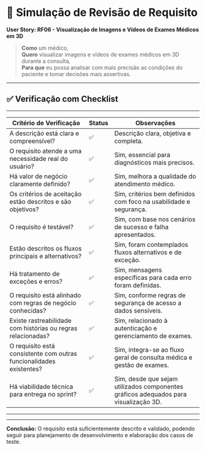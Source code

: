 # 🧪 Simulação de Revisão de Requisito

**User Story: RF06 - Visualização de Imagens e Vídeos de Exames Médicos em 3D**

> **Como** um médico,  
> **Quero** visualizar imagens e vídeos de exames médicos em 3D durante a consulta,  
> **Para que** eu possa analisar com mais precisão as condições do paciente e tomar decisões mais assertivas.

---

## ✅ Verificação com Checklist

--------------------------------------------------------------------------------------------------------------
| Critério de Verificação                                              | Status | Observações |
|----------------------------------------------------------------------|--------|-------------|
| A descrição está clara e compreensível?                              | ✅     | Descrição clara, objetiva e completa. |
| O requisito atende a uma necessidade real do usuário?                | ✅     | Sim, essencial para diagnósticos mais precisos. |
| Há valor de negócio claramente definido?                             | ✅     | Sim, melhora a qualidade do atendimento médico. |
| Os critérios de aceitação estão descritos e são objetivos?           | ✅     | Sim, critérios bem definidos com foco na usabilidade e segurança. |
| O requisito é testável?                                              | ✅     | Sim, com base nos cenários de sucesso e falha apresentados. |
| Estão descritos os fluxos principais e alternativos?                 | ✅     | Sim, foram contemplados fluxos alternativos e de exceção. |
| Há tratamento de exceções e erros?                                   | ✅     | Sim, mensagens específicas para cada erro foram definidas. |
| O requisito está alinhado com regras de negócio conhecidas?          | ✅     | Sim, conforme regras de segurança de acesso a dados sensíveis. |
| Existe rastreabilidade com histórias ou regras relacionadas?         | ✅     | Sim, relacionado à autenticação e gerenciamento de exames. |
| O requisito está consistente com outras funcionalidades existentes?  | ✅     | Sim, integra-se ao fluxo geral de consulta médica e gestão de exames. |
| Há viabilidade técnica para entrega no sprint?                       | ✅     | Sim, desde que sejam utilizados componentes gráficos adequados para visualização 3D. |
--------------------------------------------------------------------------------------------------------------

---

**Conclusão:** O requisito está suficientemente descrito e validado, podendo seguir para planejamento de desenvolvimento e elaboração dos casos de teste.
